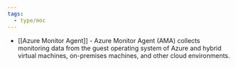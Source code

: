 ```yaml
---
tags:
  - type/moc
---
```

- [[Azure Monitor Agent]] - Azure Monitor Agent (AMA) collects monitoring data from the guest operating system of Azure and hybrid virtual machines, on-premises machines, and other cloud environments.